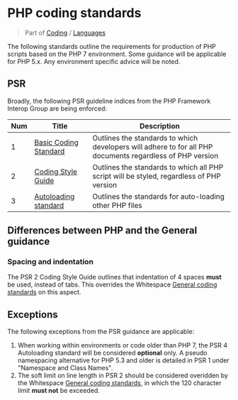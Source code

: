 # PHP coding standards
> Part of [Coding](/Coding/Index.md) / [Languages](/Coding/Languages/Index.md)

The following standards outline the requirements for production of PHP scripts based on the PHP 7 environment. Some guidance will be applicable for PHP 5.x. Any environment specific advice will be noted.

## PSR
Broadly, the following PSR guideline indices from the PHP Framework Interop Group are being enforced:

| Num | Title | Description
| --- | --- | ---
| 1 | [Basic Coding Standard](http://www.php-fig.org/psr/psr-1/) | Outlines the standards to which developers will adhere to for all PHP documents regardless of PHP version
| 2 | [Coding Style Guide](http://www.php-fig.org/psr/psr-2/) | Outlines the standards to which all PHP script will be styled, regardless of PHP version
| 3 | [Autoloading standard](http://www.php-fig.org/psr/psr-4/) | Outlines the standards for auto-loading other PHP files

## Differences between PHP and the General guidance

### Spacing and indentation
The PSR 2 Coding Style Guide outlines that indentation of 4 spaces **must** be used, instead of tabs. This overrides the Whitespace [General coding standards](/Coding/General.md) on this aspect.

## Exceptions
The following exceptions from the PSR guidance are applicable:

1. When working within environments or code older than PHP 7, the PSR 4 Autoloading standard will be considered **optional** only. A pseudo namespacing alternative for PHP 5.3 and older is detailed in PSR 1 under "Namespace and Class Names".
2. The soft limit on line length in PSR 2 should be considered overidden by the Whitespace [General coding standards](/Coding/General.md), in which the 120 character limit **must not** be exceeded.
